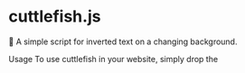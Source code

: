 # cuttlefish.js
🦑 A simple script for inverted text on a changing background.

Usage
To use cuttlefish in your website, simply drop the <script> just inside your document's body tag, and change the background-color in the background.js file. The time blocks can be edited in the background.js file as well. 

```html
<body>
  <script type="text/javascript" src="background.js"></script>
  <script type="text/javascript" src="invert-text.js"></script>
</body>
```	
